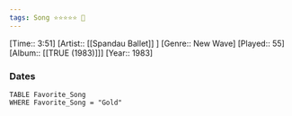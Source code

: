 ```yaml
---
tags: Song ⭐⭐⭐⭐⭐ 💛
---
```

[Time:: 3:51]
[Artist:: [[Spandau Ballet]] ]
[Genre:: New Wave]
[Played:: 55]
[Album:: [[TRUE (1983)]]]
[Year:: 1983]
### Dates
````dataview
TABLE Favorite_Song
WHERE Favorite_Song = "Gold"
````